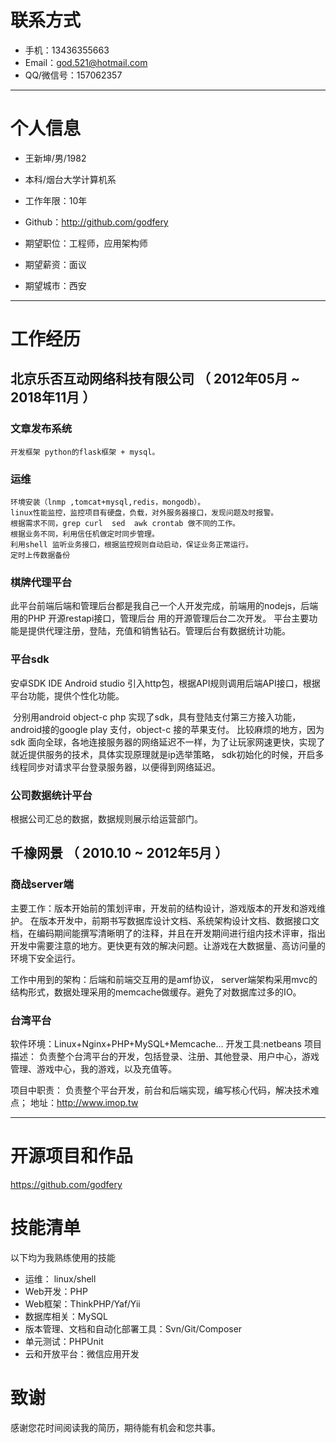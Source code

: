 
# 联系方式


- 手机：13436355663 
- Email：god.521@hotmail.com 
- QQ/微信号：157062357

---

# 个人信息

 - 王新坤/男/1982 
 - 本科/烟台大学计算机系 
 - 工作年限：10年

 - Github：http://github.com/godfery

 - 期望职位：工程师，应用架构师
 - 期望薪资：面议
 - 期望城市：西安

---

# 工作经历


## 北京乐否互动网络科技有限公司 （ 2012年05月 ~ 2018年11月 ）

### 文章发布系统
    开发框架 python的flask框架 + mysql。

### 运维
    环境安装（lnmp ,tomcat+mysql,redis，mongodb）。
    linux性能监控，监控项目有硬盘，负载，对外服务器接口，发现问题及时报警。
    根据需求不同，grep curl  sed  awk crontab 做不同的工作。
    根据业务不同，利用信任机做定时同步管理。
    利用shell 监听业务接口，根据监控规则自动启动，保证业务正常运行。
    定时上传数据备份
    
    
     


### 棋牌代理平台 
此平台前端后端和管理后台都是我自己一个人开发完成，前端用的nodejs，后端用的PHP 开源restapi接口，管理后台 用的开源管理后台二次开发。
平台主要功能是提供代理注册，登陆，充值和销售钻石。管理后台有数据统计功能。

### 平台sdk
 安卓SDK
 IDE Android studio 引入http包，根据API规则调用后端API接口，根据平台功能，提供个性化功能。
 
 分别用android object-c  php 实现了sdk，具有登陆支付第三方接入功能，android接的google play 支付，object-c 接的苹果支付。
 比较麻烦的地方，因为sdk 面向全球，各地连接服务器的网络延迟不一样，为了让玩家网速更快，实现了就近提供服务的技术，具体实现原理就是ip选举策略，
 sdk初始化的时候，开启多线程同步对请求平台登录服务器，以便得到网络延迟。
 
 
 
### 公司数据统计平台
 根据公司汇总的数据，数据规则展示给运营部门。
 
## 千橡网景  （ 2010.10 ~ 2012年5月 ）

### 商战server端 
主要工作：版本开始前的策划评审，开发前的结构设计，游戏版本的开发和游戏维护。	在版本开发中，前期书写数据库设计文档、系统架构设计文档、数据接口文档，在编码期间能撰写清晰明了的注释，并且在开发期间进行组内技术评审，指出开发中需要注意的地方。更快更有效的解决问题。让游戏在大数据量、高访问量的环境下安全运行。

工作中用到的架构：后端和前端交互用的是amf协议， server端架构采用mvc的结构形式，数据处理采用的memcache做缓存。避免了对数据库过多的IO。



### 台湾平台 
软件环境：Linux+Nginx+PHP+MySQL+Memcache...
开发工具:netbeans
项目描述： 
负责整个台湾平台的开发，包括登录、注册、其他登录、用户中心，游戏管理、游戏中心，我的游戏，以及充值等。

项目中职责： 
负责整个平台开发，前台和后端实现，编写核心代码，解决技术难点；
地址：http://www.imop.tw




---

# 开源项目和作品
 https://github.com/godfery


# 技能清单


以下均为我熟练使用的技能
- 运维： linux/shell
- Web开发：PHP
- Web框架：ThinkPHP/Yaf/Yii
- 数据库相关：MySQL
- 版本管理、文档和自动化部署工具：Svn/Git/Composer
- 单元测试：PHPUnit
- 云和开放平台：微信应用开发



# 致谢
感谢您花时间阅读我的简历，期待能有机会和您共事。

